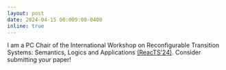 ```yaml
---
layout: post
date: 2024-04-15 00:009:00-0400
inline: true
---
```


I am a PC Chair of the International Workshop on Reconfigurable Transition Systems: Semantics, Logics and Applications [(ReacTS'24)](https://reacts2024.github.io). Consider submitting your paper!